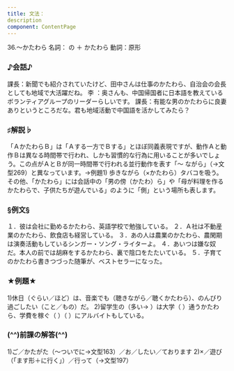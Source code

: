 ```yaml
---
title: 文法：
description
component: ContentPage
---
```



36.～かたわら
名詞： の ＋ かたわら 動詞：原形

### ♪会話♪
課長：新聞でも紹介されていたけど、田中さんは仕事のかたわら、自治会の会長としても地域で大活躍だね。 李 ：奥さんも、中国帰国者に日本語を教えているボランティアグループのリーダーらしいです。 課長：有能な男のかたわらに良妻ありというところだな。君も地域活動で中国語を活かしてみたら？

### ♯解説♭
「ＡかたわらＢ」は「Ａする一方でＢする」とほぼ同義表現ですが、動作Ａと動作Ｂは異なる時間帯で行われ、しかも習慣的な行為に用いることが多いでしょう。この点がＡとＢが同一時間帯で行われる並行動作を表す「～ ながら」（→文型269）と異なっています。→例題1)
歩きながら（×かたわら）タバコを吸う。 その他、「かたわら」には会話中の「男の傍（かたわ）ら」や「母が料理を作るかたわらで、子供たちが遊んでいる」のように「側」という場所も表します。

### §例文§
１．彼は会社に勤めるかたわら、英語学校で勉強している。
２．Ａ社は不動産業のかたわら、飲食店も経営している。
３．あの人は農業のかたわら、農閑期は演奏活動もしているシンガー・ソング・ライターよ。
４．あいつは嫌な奴だ。本人の前では胡麻をするかたわら、裏で陰口をたたいている。
５．子育てのかたわら書きつづった随筆が、ベストセラーになった。

### ★例題★
1)休日（ぐらい／ほど）は、音楽でも（聴きながら／聴くかたわら）、のんびり過ごしたい（こと／もの）だ。
2)留学生の（多い→ ）は大学（ ）通うかたわら、学費を稼ぐ（ ）（ ）にアルバイトもしている。

### (^^)前課の解答(^^)
1)ご／かたがた（～ついでに→文型163）／お／したい／ております
2)×／遊び（「ます形＋に行く」）／行って（→文型197）
